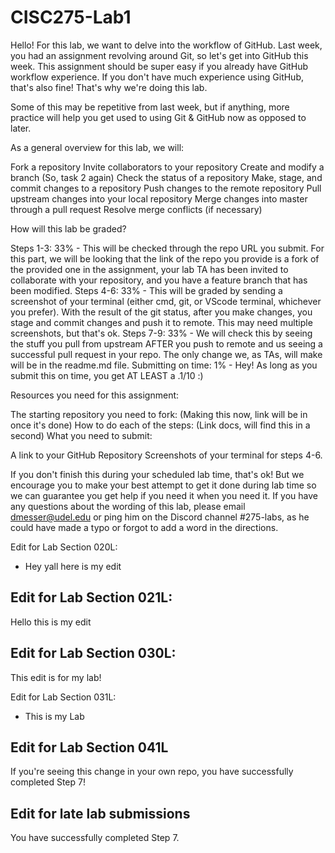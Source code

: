 # CISC275-Lab1

Hello! For this lab, we want to delve into the workflow of GitHub. Last week, you had an assignment revolving around Git, so let's get into GitHub this week. This assignment should be super easy if you already have GitHub workflow experience. If you don't have much experience using GitHub, that's also fine! That's why we're doing this lab.

Some of this may be repetitive from last week, but if anything, more practice will help you get used to using Git & GitHub now as opposed to later.

As a general overview for this lab, we will:

Fork a repository
Invite collaborators to your repository
Create and modify a branch (So, task 2 again)
Check the status of a repository
Make, stage, and commit changes to a repository
Push changes to the remote repository
Pull upstream changes into your local repository
Merge changes into master through a pull request
Resolve merge conflicts (if necessary)

How will this lab be graded?

Steps 1-3: 33% -
This will be checked through the repo URL you submit. For this part, we will be looking that the link of the repo you provide is a fork of the provided one in the assignment, your lab TA has been invited to collaborate with your repository, and you have a feature branch that has been modified.
Steps 4-6: 33% -
This will be graded by sending a screenshot of your terminal (either cmd, git, or VScode terminal, whichever you prefer). With the result of the git status, after you make changes, you stage and commit changes and push it to remote. This may need multiple screenshots, but that's ok.
Steps 7-9: 33% -
We will check this by seeing the stuff you pull from upstream AFTER you push to remote and us seeing a successful pull request in your repo. The only change we, as TAs, will make will be in the readme.md file.
Submitting on time: 1% -
Hey! As long as you submit this on time, you get AT LEAST a .1/10 :)

Resources you need for this assignment:

The starting repository you need to fork:
(Making this now, link will be in once it's done)
How to do each of the steps:
(Link docs, will find this in a second)
What you need to submit:

A link to your GitHub Repository
Screenshots of your terminal for steps 4-6.

If you don't finish this during your scheduled lab time, that's ok! But we encourage you to make your best attempt to get it done during lab time so we can guarantee you get help if you need it when you need it. If you have any questions about the wording of this lab, please email dmesser@udel.edu or ping him on the Discord channel #275-labs, as he could have made a typo or forgot to add a word in the directions.

Edit for Lab Section 020L:

- Hey yall here is my edit

## Edit for Lab Section 021L:

Hello this is my edit

## Edit for Lab Section 030L:

This edit is for my lab!

Edit for Lab Section 031L:

- This is my Lab

## Edit for Lab Section 041L

If you're seeing this change in your own repo, you have successfully completed Step 7!

## Edit for late lab submissions

You have successfully completed Step 7.
